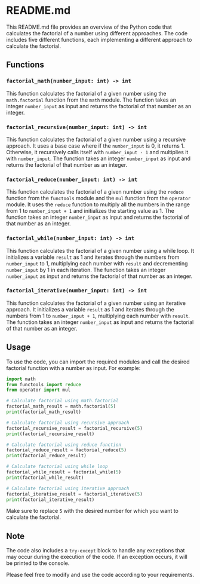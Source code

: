 # README.md

This README.md file provides an overview of the Python code that calculates the factorial of a number using different approaches. The code includes five different functions, each implementing a different approach to calculate the factorial. 

## Functions

### `factorial_math(number_input: int) -> int`

This function calculates the factorial of a given number using the `math.factorial` function from the `math` module. The function takes an integer `number_input` as input and returns the factorial of that number as an integer.

### `factorial_recursive(number_input: int) -> int`

This function calculates the factorial of a given number using a recursive approach. It uses a base case where if the `number_input` is 0, it returns 1. Otherwise, it recursively calls itself with `number_input - 1` and multiplies it with `number_input`. The function takes an integer `number_input` as input and returns the factorial of that number as an integer.

### `factorial_reduce(number_input: int) -> int`

This function calculates the factorial of a given number using the `reduce` function from the `functools` module and the `mul` function from the `operator` module. It uses the `reduce` function to multiply all the numbers in the range from 1 to `number_input + 1` and initializes the starting value as 1. The function takes an integer `number_input` as input and returns the factorial of that number as an integer.

### `factorial_while(number_input: int) -> int`

This function calculates the factorial of a given number using a while loop. It initializes a variable `result` as 1 and iterates through the numbers from `number_input` to 1, multiplying each number with `result` and decrementing `number_input` by 1 in each iteration. The function takes an integer `number_input` as input and returns the factorial of that number as an integer.

### `factorial_iterative(number_input: int) -> int`

This function calculates the factorial of a given number using an iterative approach. It initializes a variable `result` as 1 and iterates through the numbers from 1 to `number_input + 1`, multiplying each number with `result`. The function takes an integer `number_input` as input and returns the factorial of that number as an integer.

## Usage

To use the code, you can import the required modules and call the desired factorial function with a number as input. For example:

```python
import math
from functools import reduce
from operator import mul

# Calculate factorial using math.factorial
factorial_math_result = math.factorial(5)
print(factorial_math_result)

# Calculate factorial using recursive approach
factorial_recursive_result = factorial_recursive(5)
print(factorial_recursive_result)

# Calculate factorial using reduce function
factorial_reduce_result = factorial_reduce(5)
print(factorial_reduce_result)

# Calculate factorial using while loop
factorial_while_result = factorial_while(5)
print(factorial_while_result)

# Calculate factorial using iterative approach
factorial_iterative_result = factorial_iterative(5)
print(factorial_iterative_result)
```

Make sure to replace `5` with the desired number for which you want to calculate the factorial.

## Note

The code also includes a `try-except` block to handle any exceptions that may occur during the execution of the code. If an exception occurs, it will be printed to the console.

Please feel free to modify and use the code according to your requirements.